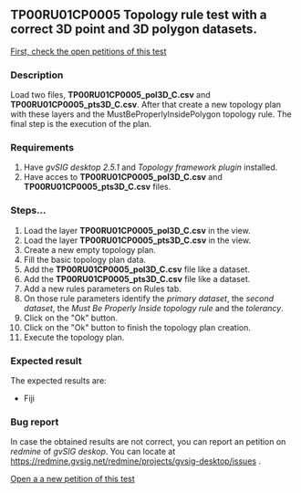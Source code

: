 ## TP00RU01CP0005 Topology rule test with a correct 3D point and 3D polygon datasets.

[First, check the open petitions of this test](https://redmine.gvsig.net/redmine/projects/gvsig-desktop/issues?utf8=%E2%9C%93&set_filter=1&f%5B%5D=status_id&op%5Bstatus_id%5D=o&f%5B%5D=subject&op%5Bsubject%5D=%7E&v%5Bsubject%5D%5B%5D=TP00RU01CP0005&f%5B%5D=&c%5B%5D=tracker&c%5B%5D=status&c%5B%5D=priority&c%5B%5D=subject&c%5B%5D=assigned_to&c%5B%5D=updated_on&group_by=)

### Description

Load two files, **TP00RU01CP0005_pol3D_C.csv** and **TP00RU01CP0005_pts3D_C.csv**. After that create a new topology plan with these layers and the MustBeProperlyInsidePolygon topology rule.
The final step is the execution of the plan.

### Requirements

1. Have *gvSIG desktop 2.5.1* and *Topology framework plugin* installed.
2. Have acces to **TP00RU01CP0005_pol3D_C.csv** and **TP00RU01CP0005_pts3D_C.csv** files.

### Steps...

1. Load the layer **TP00RU01CP0005_pol3D_C.csv** in the view.
2. Load the layer **TP00RU01CP0005_pts3D_C.csv** in the view.
3. Create a new empty topology plan.
4. Fill the basic topology plan data.
5. Add the **TP00RU01CP0005_pol3D_C.csv** file like a dataset.
6. Add the **TP00RU01CP0005_pts3D_C.csv** file like a dataset.
7. Add a new rules parameters on Rules tab.
8. On those rule parameters identify the *primary dataset*, the *second dataset*, the *Must Be Properly Inside topology rule* and the *tolerancy*. 
9. Click on the "Ok" button.
10. Click on the "Ok" button to finish the topology plan creation.
11. Execute the topology plan.

### Expected result

The expected results are:
- Fiji


### Bug report


In case the obtained results are not correct, you can report an petition on *redmine* of *gvSIG deskop*. You can locate at
https://redmine.gvsig.net/redmine/projects/gvsig-desktop/issues .

[Open a a new petition of this test](https://redmine.gvsig.net/redmine/projects/gvsig-desktop/issues/new?issue[subject]=TP00RU01CP0005+Topology+rule+test+with+a+correct+3D+point+and+3D+polygon+datasets)